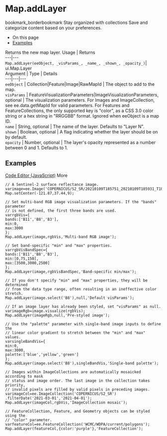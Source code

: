  
#  Map.addLayer
bookmark_borderbookmark Stay organized with collections  Save and categorize content based on your preferences.
  * On this page
  * [Examples](https://developers.google.com/earth-engine/apidocs/map-addlayer#examples)


Returns the new map layer.
Usage | Returns  
---|---  
`Map.addLayer(eeObject, _visParams_, _name_, _shown_, _opacity_)`|  ui.Map.Layer  
Argument | Type | Details  
---|---|---  
`eeObject` | Collection|Feature|Image|RawMapId | The object to add to the map.  
`visParams` | FeatureVisualizationParameters|ImageVisualizationParameters, optional | The visualization parameters. For Images and ImageCollection, see ee.data.getMapId for valid parameters. For Features and FeatureCollections, the only supported key is "color", as a CSS 3.0 color string or a hex string in "RRGGBB" format. Ignored when eeObject is a map ID.  
`name` | String, optional | The name of the layer. Defaults to "Layer N".  
`shown` | Boolean, optional | A flag indicating whether the layer should be on by default.  
`opacity` | Number, optional | The layer's opacity represented as a number between 0 and 1. Defaults to 1.  
## Examples
[Code Editor (JavaScript)](https://developers.google.com/earth-engine/apidocs/map-addlayer#code-editor-javascript-sample) More
```
// A Sentinel-2 surface reflectance image.
varimage=ee.Image('COPERNICUS/S2_SR/20210109T185751_20210109T185931_T10SEG');
Map.setCenter(-121.87,37.44,9);

// Set multi-band RGB image visualization parameters. If the "bands" parameter
// is not defined, the first three bands are used.
varrgbVis={
bands:['B11','B8','B3'],
min:0,
max:3000
};
Map.addLayer(image,rgbVis,'Multi-band RGB image');

// Set band-specific "min" and "max" properties.
varrgbVisBandSpec={
bands:['B11','B8','B3'],
min:[0,75,150],
max:[3500,3000,2500]
};
Map.addLayer(image,rgbVisBandSpec,'Band-specific min/max');

// If you don't specify "min" and "max" properties, they will be determined
// from the data type range, often resulting in an ineffective color stretch.
Map.addLayer(image.select('B8'),null,'Default visParams');

// If an image layer has already been styled, set "visParams" as null.
varimageRgb=image.visualize(rgbVis);
Map.addLayer(imageRgb,null,'Pre-styled image');

// Use the "palette" parameter with single-band image inputs to define the
// linear color gradient to stretch between the "min" and "max" values.
varsingleBandVis={
min:0,
max:3000,
palette:['blue','yellow','green']
};
Map.addLayer(image.select('B8'),singleBandVis,'Single-band palette');

// Images within ImageCollections are automatically mosaicked according to mask
// status and image order. The last image in the collection takes priority,
// invalid pixels are filled by valid pixels in preceding images.
varimageCol=ee.ImageCollection('COPERNICUS/S2_SR')
.filterDate('2021-03-01','2021-04-01');
Map.addLayer(imageCol,rgbVis,'ImageCollection mosaic');

// FeatureCollection, Feature, and Geometry objects can be styled using the
// "color" parameter.
varfeatureCol=ee.FeatureCollection('WCMC/WDPA/current/polygons');
Map.addLayer(featureCol,{color:'purple'},'FeatureCollection');
```

